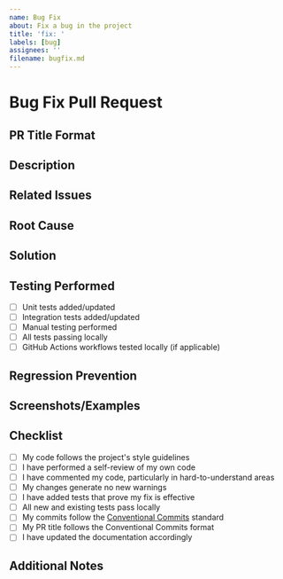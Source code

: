 ```yaml
---
name: Bug Fix
about: Fix a bug in the project
title: 'fix: '
labels: [bug]
assignees: ''
filename: bugfix.md
---
```


# Bug Fix Pull Request

## PR Title Format

<!--
IMPORTANT: Your PR title should follow the Conventional Commit format:
fix(<optional scope>): <description>

Examples:
- fix(cli): resolve argument parsing issue
- fix(core): fix environment conversion error
- fix: correct dependency resolution
-->

## Description

<!-- Provide a clear and concise description of the bug and your fix -->

<!-- Include steps to reproduce the bug before the fix -->

## Related Issues

<!-- Link to any related issues this PR addresses -->

<!-- Example: Fixes #123 -->

## Root Cause

<!-- Describe the root cause of the bug -->

<!-- Explain what was causing the issue -->

## Solution

<!-- Describe your solution to the bug -->

<!-- Explain why this approach was chosen -->

## Testing Performed

<!-- Describe the tests you ran to verify your changes -->

<!-- Include relevant details for your test configuration -->

- [ ] Unit tests added/updated
- [ ] Integration tests added/updated
- [ ] Manual testing performed
- [ ] All tests passing locally
- [ ] GitHub Actions workflows tested locally (if applicable)

## Regression Prevention

<!-- Explain how this fix prevents similar bugs in the future -->

<!-- For example, through additional validation, tests, etc. -->

## Screenshots/Examples

<!-- If applicable, add before/after screenshots or code examples -->

## Checklist

<!-- Put an x in the boxes that apply -->

- [ ] My code follows the project's style guidelines
- [ ] I have performed a self-review of my own code
- [ ] I have commented my code, particularly in hard-to-understand areas
- [ ] My changes generate no new warnings
- [ ] I have added tests that prove my fix is effective
- [ ] All new and existing tests pass locally
- [ ] My commits follow the [Conventional Commits](https://www.conventionalcommits.org/) standard
- [ ] My PR title follows the Conventional Commits format
- [ ] I have updated the documentation accordingly

## Additional Notes

<!-- Add any other context about the bug fix here -->
